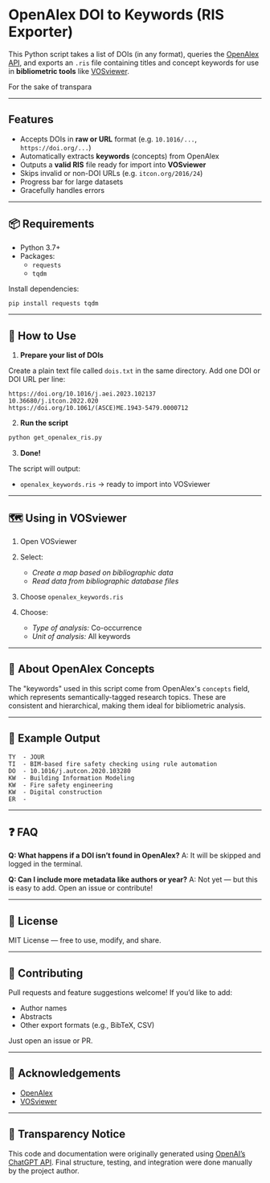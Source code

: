 # OpenAlex DOI to Keywords (RIS Exporter)
This Python script takes a list of DOIs (in any format), queries the [OpenAlex API](https://openalex.org/), and exports an `.ris` file containing titles and concept keywords for use in **bibliometric tools** like [VOSviewer](https://www.vosviewer.com/).

For the sake of transpara

---

## Features

- Accepts DOIs in **raw or URL** format (e.g. `10.1016/...`, `https://doi.org/...`)
- Automatically extracts **keywords** (concepts) from OpenAlex
- Outputs a **valid RIS** file ready for import into **VOSviewer**
- Skips invalid or non-DOI URLs (e.g. `itcon.org/2016/24`)
- Progress bar for large datasets
- Gracefully handles errors

---

## 📦 Requirements

- Python 3.7+
- Packages:
  - `requests`
  - `tqdm`

Install dependencies:

```bash
pip install requests tqdm
````

---

## 📂 How to Use

1. **Prepare your list of DOIs**

Create a plain text file called `dois.txt` in the same directory. Add one DOI or DOI URL per line:

```
https://doi.org/10.1016/j.aei.2023.102137
10.36680/j.itcon.2022.020
https://doi.org/10.1061/(ASCE)ME.1943-5479.0000712
```

2. **Run the script**

```bash
python get_openalex_ris.py
```

3. **Done!**

The script will output:

* `openalex_keywords.ris` → ready to import into VOSviewer

---

## 🗺️ Using in VOSviewer

1. Open VOSviewer
2. Select:

   * *Create a map based on bibliographic data*
   * *Read data from bibliographic database files*
3. Choose `openalex_keywords.ris`
4. Choose:

   * *Type of analysis:* Co-occurrence
   * *Unit of analysis:* All keywords

---

## 🧠 About OpenAlex Concepts

The "keywords" used in this script come from OpenAlex's `concepts` field, which represents semantically-tagged research topics. These are consistent and hierarchical, making them ideal for bibliometric analysis.

---

## 🧰 Example Output

```ris
TY  - JOUR
TI  - BIM-based fire safety checking using rule automation
DO  - 10.1016/j.autcon.2020.103280
KW  - Building Information Modeling
KW  - Fire safety engineering
KW  - Digital construction
ER  -
```

---

## ❓ FAQ

**Q: What happens if a DOI isn’t found in OpenAlex?**
A: It will be skipped and logged in the terminal.

**Q: Can I include more metadata like authors or year?**
A: Not yet — but this is easy to add. Open an issue or contribute!

---

## 📜 License

MIT License — free to use, modify, and share.

---

## 🤝 Contributing

Pull requests and feature suggestions welcome!
If you’d like to add:

* Author names
* Abstracts
* Other export formats (e.g., BibTeX, CSV)

Just open an issue or PR.

---

## 🔗 Acknowledgements

* [OpenAlex](https://openalex.org/)
* [VOSviewer](https://www.vosviewer.com/)

---

## 🤖 Transparency Notice

This code and documentation were originally generated using [OpenAI’s ChatGPT API](https://platform.openai.com/). Final structure, testing, and integration were done manually by the project author.

```